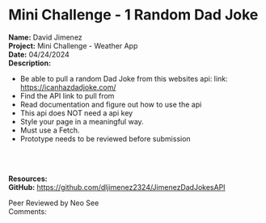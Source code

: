 # Mini Challenge - 1 Random Dad Joke

<b>Name:</b> David Jimenez<br>
<b>Project:</b> Mini Challenge - Weather App <br>
<b>Date:</b> 04/24/2024 <br>
<strong>Description:</strong>
* Be able to pull a random Dad Joke from this websites api: link: https://icanhazdadjoke.com/ <br>
* Find the API link to pull from <br>
* Read documentation and figure out how to use the api <br>
* This api does NOT need a api key <br>
* Style your page in a meaningful way. <br>
* Must use a Fetch.<br>
* Prototype needs to be reviewed before submission<br>

<br><br>

<b>Resources:</b> <br>
<b>GitHub:</b> https://github.com/dljimenez2324/JimenezDadJokesAPI <br>


Peer Reviewed by Neo See <br>
Comments:  <br> <br>





